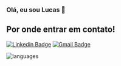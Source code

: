 ### Olá, eu sou Lucas 👋


<!--
**silva021/silva021** is a ✨ _special_ ✨ repository because its `README.md` (this file) appears on your GitHub profile.


Here are some ideas to get you started:

- 🔭 I’m currently working on ...
- 🌱 I’m currently learning ...
- 👯 I’m looking to collaborate on ...
- 🤔 I’m looking for help with ...
- 💬 Ask me about ...
- 📫 How to reach me: ...
- 😄 Pronouns: ...
- ⚡ Fun fact: ...
-->
## Por onde entrar em contato!  
[![Linkedin Badge](https://img.shields.io/static/v1?message=silva021&logo=linkedin&labelColor=1182c3&color=1182c3&logoColor=white&label=%20)](https://www.linkedin.com/in/silva021/) 
[![Gmail Badge](https://img.shields.io/static/v1?message=lucasssilva021@gmail.com&logo=gmail&labelColor=C14438&color=C14438&logoColor=white&label=%20)](mailto:lucasssilva021@gmail.com) 



![languages](https://github-readme-stats.vercel.app/api/top-langs/?username=silva021&hide=scss&layout=compact&theme=radical&title_color=2ED3EA)
